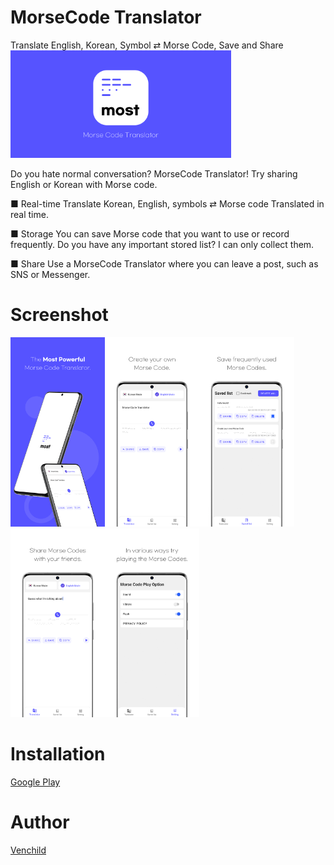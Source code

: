 # MorseCode Translator

Translate  English, Korean, Symbol ⇄ Morse Code, Save and Share
<img src="images/graphic_image.png" width="70%" height="70%"/>

Do you hate normal conversation? MorseCode Translator!
Try sharing English or Korean with Morse code.

■ Real-time Translate
Korean, English, symbols ⇄ Morse code Translated in real time.

■ Storage
You can save Morse code that you want to use or record frequently.
Do you have any important stored list? I can only collect them.

■ Share
Use a MorseCode Translator where you can leave a post, such as SNS or Messenger.

Screenshot
============
<img src="images/screen_01_en.png" width="30%" height="30%"/><img src="images/screen_02_en.png" width="30%" height="30%"/><img src="images/screen_03_en.png" width="30%" height="30%"/><img src="images/screen_04_en.png" width="30%" height="30%"/><img src="images/screen_05_en.png" width="30%" height="30%"/>

Installation
============
[Google Play](https://play.google.com/store/apps/details?id=com.venchild.morse&hl=en)

Author
============
[Venchild](https://github.com/Venchild)
